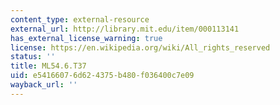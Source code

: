 ```yaml
---
content_type: external-resource
external_url: http://library.mit.edu/item/000113141
has_external_license_warning: true
license: https://en.wikipedia.org/wiki/All_rights_reserved
status: ''
title: ML54.6.T37
uid: e5416607-6d62-4375-b480-f036400c7e09
wayback_url: ''
---
```

